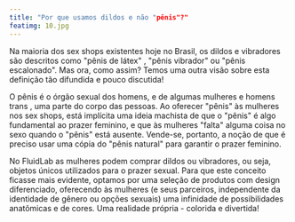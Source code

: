 ```yaml
---
title: "Por que usamos dildos e não "pênis"?"
featimg: 10.jpg
---
```

Na maioria dos sex shops existentes hoje no Brasil, os dildos e vibradores são descritos como "pênis de látex" , "pênis vibrador" ou "pênis escalonado". Mas ora, como assim? Temos uma outra visão sobre esta definição tão difundida e pouco discutida!

O pênis é o órgão sexual dos homens, e de algumas mulheres e homens trans , uma parte do corpo das pessoas. Ao oferecer "pênis" às mulheres nos sex shops, está implícita uma ideia machista de que o "pênis" é algo fundamental ao prazer feminino, e que às mulheres "falta" alguma coisa no sexo quando o "pênis" está ausente. Vende-se, portanto, a noção de que é preciso usar uma cópia do "pênis natural" para garantir o prazer feminino.

No FluidLab as mulheres podem comprar dildos ou vibradores, ou seja, objetos únicos utilizados para o prazer sexual. Para que este conceito ficasse mais evidente, optamos por uma seleção de produtos com design diferenciado, oferecendo às mulheres (e seus parceiros, independente da identidade de gênero ou opções sexuais) uma infinidade de possibilidades anatômicas e de cores. Uma realidade própria - colorida e divertida!
